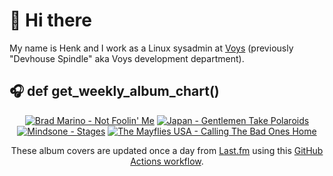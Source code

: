 # 👋 Hi there

My name is Henk and I work as a Linux sysadmin at <a href="https://www.voys.co/about/">Voys</a> (previously "Devhouse Spindle" aka Voys development department).

## 🎧 def get_weekly_album_chart()
<!-- lastfm -->
<p align="center"><a href="https://www.last.fm/music/Brad+Marino/Not+Foolin%27+Me"><img src="https://lastfm.freetls.fastly.net/i/u/64s/37a062b397dc639e6a32f2d97cb996c3.jpg" title="Brad Marino - Not Foolin' Me"></a> <a href="https://www.last.fm/music/Japan/Gentlemen+Take+Polaroids"><img src="https://lastfm.freetls.fastly.net/i/u/64s/10c675c080ecf175df7467e34a7ac2cd.jpg" title="Japan - Gentlemen Take Polaroids"></a> <a href="https://www.last.fm/music/Mindsone/Stages"><img src="https://lastfm.freetls.fastly.net/i/u/64s/4e78d5bceb041e76baec80d3cc1a0883.jpg" title="Mindsone - Stages"></a> <a href="https://www.last.fm/music/The+Mayflies+USA/Calling+The+Bad+Ones+Home"><img src="https://lastfm.freetls.fastly.net/i/u/64s/1068e6b85212633f3233ab2988c474b1.png" title="The Mayflies USA - Calling The Bad Ones Home"></a> </p>

<p align="center">These album covers are updated once a day from <a href="https://www.last.fm/user/hbokh">Last.fm</a> using this <a href="https://github.com/marketplace/actions/lastfm-to-markdown">GitHub Actions workflow</a>.</p>
